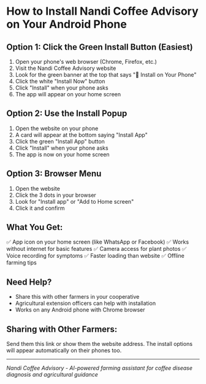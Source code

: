 # How to Install Nandi Coffee Advisory on Your Android Phone

## Option 1: Click the Green Install Button (Easiest)
1. Open your phone's web browser (Chrome, Firefox, etc.)
2. Visit the Nandi Coffee Advisory website
3. Look for the green banner at the top that says "📱 Install on Your Phone"
4. Click the white "Install Now" button
5. Click "Install" when your phone asks
6. The app will appear on your home screen

## Option 2: Use the Install Popup
1. Open the website on your phone
2. A card will appear at the bottom saying "Install App"
3. Click the green "Install App" button
4. Click "Install" when your phone asks
5. The app is now on your home screen

## Option 3: Browser Menu
1. Open the website
2. Click the 3 dots in your browser
3. Look for "Install app" or "Add to Home screen"
4. Click it and confirm

## What You Get:
✅ App icon on your home screen (like WhatsApp or Facebook)
✅ Works without internet for basic features
✅ Camera access for plant photos
✅ Voice recording for symptoms
✅ Faster loading than website
✅ Offline farming tips

## Need Help?
- Share this with other farmers in your cooperative
- Agricultural extension officers can help with installation
- Works on any Android phone with Chrome browser

## Sharing with Other Farmers:
Send them this link or show them the website address. The install options will appear automatically on their phones too.

---
*Nandi Coffee Advisory - AI-powered farming assistant for coffee disease diagnosis and agricultural guidance*